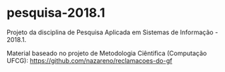 # pesquisa-2018.1

Projeto da disciplina de Pesquisa Aplicada em Sistemas de Informação - 2018.1. 

Material baseado no projeto de Metodologia Ciêntifica (Computação UFCG): https://github.com/nazareno/reclamacoes-do-gf

